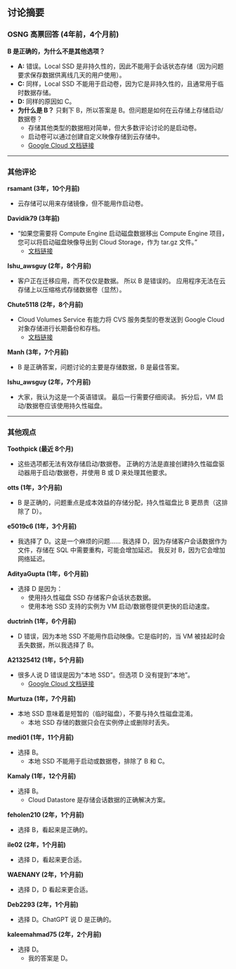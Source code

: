 ## 讨论摘要
  
  ### OSNG 高票回答 (4年前，4个月前)
  **B 是正确的，为什么不是其他选项？**
  - **A:** 错误。Local SSD 是非持久性的，因此不能用于会话状态存储（因为问题要求保存数据供离线几天的用户使用）。
  - **C:** 同样，Local SSD 不能用于启动卷，因为它是非持久性的，且通常用于临时数据存储。
  - **D:** 同样的原因如 C。
  - **为什么是 B？**
    只剩下 B，所以答案是 B。但问题是如何在云存储上存储启动/数据卷？
    - 存储其他类型的数据相对简单，但大多数评论讨论的是启动卷。
    - 启动卷可以通过创建自定义映像存储到云存储中。
    - [Google Cloud 文档链接](https://cloud.google.com/compute/docs/images/create-delete-deprecate-private-images#selecting_image_storage_location)
  
  ---
  
  ### 其他评论
  
  **rsamant (3年，10个月前)**
  - 云存储可以用来存储镜像，但不能用作启动卷。
  
  **Davidik79 (3年前)**
  - “如果您需要将 Compute Engine 启动磁盘数据移出 Compute Engine 项目，您可以将启动磁盘映像导出到 Cloud Storage，作为 tar.gz 文件。”
    - [文档链接](https://cloud.google.com/compute/docs/images/export-image)
  
  **Ishu_awsguy (2年，8个月前)**
  - 客户正在迁移应用，而不仅仅是数据。
    所以 B 是错误的。
    应用程序无法在云存储上以压缩格式存储数据卷（显然）。
  
  **Chute5118 (2年，8个月前)**
  - Cloud Volumes Service 有能力将 CVS 服务类型的卷发送到 Google Cloud 对象存储进行长期备份和存档。
    - [文档链接](https://cloud.google.com/architecture/partners/netapp-cloud-volumes/back-up)
  
  **Manh (3年，7个月前)**
  - B 是正确答案，问题讨论的主要是存储数据，B 是最佳答案。
  
  **Ishu_awsguy (2年，7个月前)**
  - 大家，我认为这是一个英语错误。
    最后一行需要仔细阅读。
    拆分后，VM 启动/数据卷应该使用持久性磁盘。
  
  ---
  
  ### 其他观点
  
  **Toothpick (最近 8个月)**
  - 这些选项都无法有效存储启动/数据卷。
    正确的方法是直接创建持久性磁盘驱动器用于启动/数据卷，并使用 B 或 D 来处理其他要求。
  
  **otts (1年，3个月前)**
  - B 是正确的，问题重点是成本效益的存储分配，持久性磁盘比 B 更昂贵（这排除了 D）。
  
  **e5019c6 (1年，3个月前)**
  - 我选择了 D。这是一个麻烦的问题……
    我选择 D，因为存储客户会话数据作为文件，存储在 SQL 中需要重构，可能会增加延迟。
    我反对 B，因为它会增加网络延迟。
  
  **AdityaGupta (1年，6个月前)**
  - 选择 D 是因为：
    - 使用持久性磁盘 SSD 存储客户会话状态数据。
    - 使用本地 SSD 支持的实例为 VM 启动/数据卷提供更快的启动速度。
  
  **ductrinh (1年，6个月前)**
  - D 错误，因为本地 SSD 不能用作启动映像。它是临时的，当 VM 被挂起时会丢失数据，所以我选择了 B。
  
  **A21325412 (1年，5个月前)**
  - 很多人说 D 错误是因为“本地 SSD”。但选项 D 没有提到“本地”。
    - [Google Cloud 文档链接](https://cloud.google.com/compute/docs/disks)
  
  **Murtuza (1年，7个月前)**
  - 本地 SSD 意味着是短暂的（临时磁盘），不要与持久性磁盘混淆。
    - 本地 SSD 存储的数据只会在实例停止或删除时丢失。
  
  **medi01 (1年，11个月前)**
  - 选择 B。
    - 本地 SSD 不能用于启动或数据卷，排除了 B 和 C。
  
  **Kamaly (1年，12个月前)**
  - 选择 B。
    - Cloud Datastore 是存储会话数据的正确解决方案。
  
  **feholen210 (2年，1个月前)**
  - 选择 B，看起来是正确的。
  
  **ile02 (2年，1个月前)**
  - 选择 D，看起来更合适。
  
  **WAENANY (2年，1个月前)**
  - 选择 D，D 看起来更合适。
  
  **Deb2293 (2年，1个月前)**
  - 选择 D。ChatGPT 说 D 是正确的。
  
  **kaleemahmad75 (2年，2个月前)**
  - 选择 D。
    - 我的答案是 D。
  